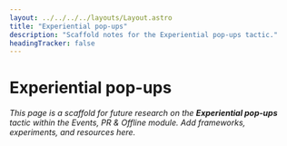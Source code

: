 ```yaml
---
layout: ../../../../layouts/Layout.astro
title: "Experiential pop-ups"
description: "Scaffold notes for the Experiential pop-ups tactic."
headingTracker: false
---
```

# Experiential pop-ups

_This page is a scaffold for future research on the **Experiential pop-ups** tactic within the Events, PR & Offline module. Add frameworks, experiments, and resources here._
